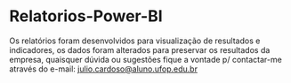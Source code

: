 # Relatorios-Power-BI

Os relatórios foram desenvolvidos para visualização de resultados e indicadores, os dados foram alterados para preservar os resultados da empresa, quaisquer dúvida ou sugestões fique a vontade p/ contactar-me através do e-mail: julio.cardoso@aluno.ufop.edu.br
